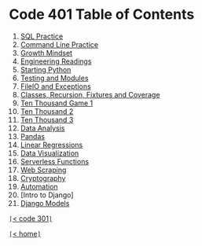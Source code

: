 # Code 401 Table of Contents

1. [SQL Practice](401-01.md)
2. [Command Line Practice](401-02.md)
3. [Growth Mindset](401-03.md)
4. [Engineering Readings](401-04.md)
5. [Starting Python](401-05.md)
6. [Testing and Modules](401-06.md)
7. [FileIO and Exceptions](401-07.md)
8. [Classes, Recursion, Fixtures and Coverage](401-08.md)
9. [Ten Thousand Game 1](401-09.md)
10. [Ten Thousand 2](401-10.md)
11. [Ten Thousand 3](401-11.md)
12. [Data Analysis](401-12.md)
13. [Pandas](401-13.md)
14. [Linear Regressions](401-14.md)
15. [Data Visualization](401-15.md)
16. [Serverless Functions](401-16.md)
17. [Web Scraping](401-17.md)
18. [Cryptography](401-18.md)
19. [Automation](401-19.md)
20. [Intro to Django]
21. [Django Models](401-21.md)

[`[`< code 301`]`](code301.md)

[`[`< home`]`](README.md)
